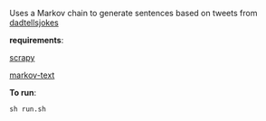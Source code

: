 Uses a Markov chain to generate sentences based on tweets from [dadtellsjokes](https://mobile.twitter.com/dadtellsjokes)

**requirements**:

[scrapy](https://scrapy.org/)

[markov-text](https://github.com/codebox/markov-text)

**To run**:
```
sh run.sh
```
